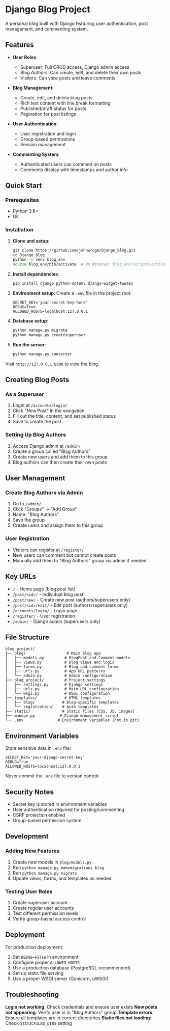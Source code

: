 # Django Blog Project

A personal blog built with Django featuring user authentication, post management, and commenting system.

## Features

- **User Roles**:
  - Superuser: Full CRUD access, Django admin access
  - Blog Authors: Can create, edit, and delete their own posts
  - Visitors: Can view posts and leave comments

- **Blog Management**:
  - Create, edit, and delete blog posts
  - Rich text content with line break formatting
  - Published/draft status for posts
  - Pagination for post listings

- **User Authentication**:
  - User registration and login
  - Group-based permissions
  - Session management

- **Commenting System**:
  - Authenticated users can comment on posts
  - Comments display with timestamps and author info

## Quick Start

### Prerequisites
- Python 3.8+
- Git

### Installation

1. **Clone and setup**:
   ```bash
   git clone https://github.com/johnwroge/Django_Blog.git
   cd Django_Blog
   python -m venv blog_env
   source blog_env/bin/activate  # On Windows: blog_env\Scripts\activate
   ```

2. **Install dependencies**:
   ```bash
   pip install django python-dotenv django-widget-tweaks
   ```

3. **Environment setup**:
   Create a `.env` file in the project root:
   ```env
   SECRET_KEY='your-secret-key-here'
   DEBUG=True
   ALLOWED_HOSTS=localhost,127.0.0.1
   ```

4. **Database setup**:
   ```bash
   python manage.py migrate
   python manage.py createsuperuser
   ```

5. **Run the server**:
   ```bash
   python manage.py runserver
   ```

Visit `http://127.0.0.1:8000` to view the blog.

## Creating Blog Posts

### As a Superuser
1. Login at `/accounts/login/`
2. Click "New Post" in the navigation
3. Fill out the title, content, and set published status
4. Save to create the post

### Setting Up Blog Authors
1. Access Django admin at `/admin/`
2. Create a group called "Blog Authors"
3. Create new users and add them to this group
4. Blog authors can then create their own posts

## User Management

### Create Blog Authors via Admin
1. Go to `/admin/`
2. Click "Groups" → "Add Group"
3. Name: "Blog Authors"
4. Save the group
5. Create users and assign them to this group

### User Registration
- Visitors can register at `/register/`
- New users can comment but cannot create posts
- Manually add them to "Blog Authors" group via admin if needed

## Key URLs

- `/` - Home page (blog post list)
- `/post/<id>/` - Individual blog post
- `/post/new/` - Create new post (authors/superusers only)
- `/post/<id>/edit/` - Edit post (authors/superusers only)
- `/accounts/login/` - Login page
- `/register/` - User registration
- `/admin/` - Django admin (superusers only)

## File Structure

```
blog_project/
├── blog/                  # Main blog app
│   ├── models.py         # BlogPost and Comment models
│   ├── views.py          # Blog views and logic
│   ├── forms.py          # Blog and comment forms
│   ├── urls.py           # App URL patterns
│   └── admin.py          # Admin configuration
├── blog_project/         # Project settings
│   ├── settings.py       # Django settings
│   ├── urls.py           # Main URL configuration
│   └── wsgi.py           # WSGI configuration
├── templates/            # HTML templates
│   ├── blog/            # Blog-specific templates
│   └── registration/    # Auth templates
├── static/              # Static files (CSS, JS, images)
├── manage.py           # Django management script
└── .env               # Environment variables (not in git)
```

## Environment Variables

Store sensitive data in `.env` file:

```env
SECRET_KEY='your-django-secret-key'
DEBUG=True
ALLOWED_HOSTS=localhost,127.0.0.1
```

Never commit the `.env` file to version control.

## Security Notes

- Secret key is stored in environment variables
- User authentication required for posting/commenting
- CSRF protection enabled
- Group-based permission system

## Development

### Adding New Features
1. Create new models in `blog/models.py`
2. Run `python manage.py makemigrations blog`
3. Run `python manage.py migrate`
4. Update views, forms, and templates as needed

### Testing User Roles
1. Create superuser account
2. Create regular user accounts
3. Test different permission levels
4. Verify group-based access control

## Deployment

For production deployment:
1. Set `DEBUG=False` in environment
2. Configure proper `ALLOWED_HOSTS`
3. Use a production database (PostgreSQL recommended)
4. Set up static file serving
5. Use a proper WSGI server (Gunicorn, uWSGI)

## Troubleshooting

**Login not working**: Check credentials and ensure user exists
**New posts not appearing**: Verify user is in "Blog Authors" group
**Template errors**: Ensure all templates are in correct directories
**Static files not loading**: Check `STATICFILES_DIRS` setting